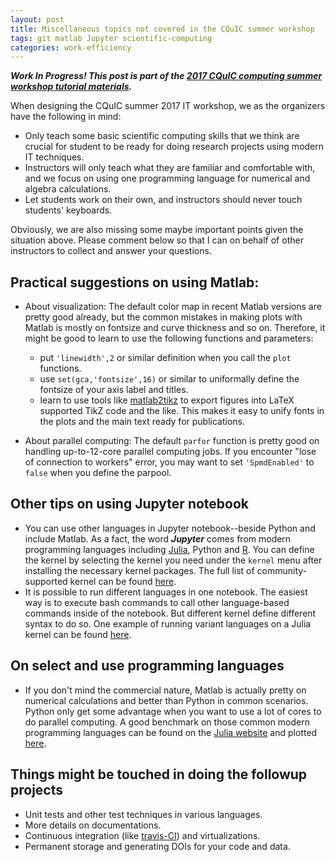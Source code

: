 ```yaml
---
layout: post
title: Miscellaneous topics not covered in the CQuIC summer workshop
tags: git matlab Jupyter scientific-computing
categories: work-efficiency
---
```

***Work In Progress! This post is part of the [2017 CQuIC computing summer workshop tutorial materials](https://cquic.github.io/summer17-computing-workshop/).***

When designing the CQuIC summer 2017 IT workshop, we as the organizers have the following in mind:

- Only teach some basic scientific computing skills that we think are crucial for student to be ready for doing research projects using modern IT techniques.
- Instructors will only teach what they are familiar and comfortable with, and we focus on using one programming language for numerical and algebra calculations.
- Let students work on their own, and instructors should never touch students' keyboards.

Obviously, we are also missing some maybe important points given the situation above. Please comment below so that I can on behalf of other instructors to collect and answer your questions.

## Practical suggestions on using Matlab:

- About visualization:
  The default color map in recent Matlab versions are pretty good already, but the common mistakes in making plots with Matlab is mostly on fontsize and curve thickness and so on. Therefore, it might be good to learn to use the following functions and parameters:
  - put `'linewidth',2` or similar definition when you call the `plot` functions.
  - use `set(gca,'fontsize',16)` or similar to uniformally define the fontsize of your axis label and titles.
  - learn to use tools like [matlab2tikz](https://github.com/matlab2tikz/matlab2tikz) to export figures into LaTeX supported TikZ code and the like. This makes it easy to unify fonts in the plots and the main text ready for publications.

- About parallel computing:
  The default `parfor` function is pretty good on handling up-to-12-core parallel computing jobs. If you encounter "lose of connection to workers" error, you may want to set `'SpmdEnabled'` to `false` when you define the parpool.


## Other tips on using Jupyter notebook

- You can use other languages in Jupyter notebook--beside Python and include Matlab. As a fact, the word ***Jupyter*** comes from modern programming languages including [Julia](https://julialang.org), Python and [R](https://www.r-project.org). You can define the kernel by selecting the kernel you need under the `kernel` menu after installing the necessary kernel packages. The full list of community-supported kernel can be found [here](https://github.com/jupyter/jupyter/wiki/Jupyter-kernels).
- It is possible to run different languages in one notebook. The easiest way is to execute bash commands to call other language-based commands inside of the notebook. But different kernel define different syntax to do so. One example of running variant languages on a Julia kernel can be found [here](https://github.com/i2000s/simnanophotonics/blob/master/sqwg.ipynb).

## On select and use programming languages

- If you don't mind the commercial nature, Matlab is actually pretty on numerical calculations and better than Python in common scenarios. Python only get some advantage when you want to use a lot of cores to do parallel computing. A good benchmark on those common modern programming languages can be found on the [Julia website](https://julialang.org/) and plotted [here](https://julialang.org/benchmarks/).

## Things might be touched in doing the followup projects
- Unit tests and other test techniques in various languages.
- More details on documentations.
- Continuous integration (like [travis-CI](https://travis-ci.org)) and virtualizations.
- Permanent storage and generating DOIs for your code and data.
